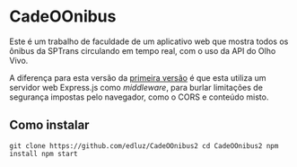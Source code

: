 # CadeOOnibus

Este é um trabalho de faculdade de um aplicativo web que mostra todos os ônibus da SPTrans circulando em tempo real, com o uso da API do Olho Vivo.

A diferença para esta versão da [primeira versão](https://github.com/edluz/CadeOOnibus) é que esta utiliza um servidor web Express.js como *middleware*, para burlar limitações de segurança impostas pelo navegador, como o CORS e conteúdo misto.

## Como instalar

`
git clone https://github.com/edluz/CadeOOnibus2
cd CadeOOnibus2
npm install
npm start
`
